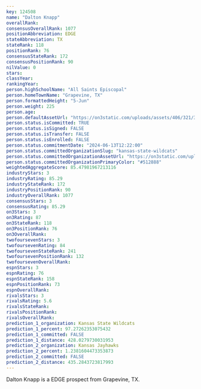 ```yaml
---
key: 124508
name: "Dalton Knapp"
overallRank: 
consensusOverallRank: 1077
positionAbbreviation: EDGE
stateAbbreviation: TX
stateRank: 118
positionRank: 76
consensusStateRank: 172
consensusPositionRank: 90
nilValue: 0
stars: 
classYear: 
rankingYear: 
person.highSchoolName: "All Saints Episcopal"
person.homeTownName: "Grapevine, TX"
person.formattedHeight: "5-Jun"
person.weight: 225
person.age: 
person.defaultAssetUrl: "https://on3static.com/uploads/assets/406/321/321406.png"
person.status.isCommitted: TRUE
person.status.isSigned: FALSE
person.status.isTransfer: FALSE
person.status.isEnrolled: FALSE
person.status.commitmentDate: "2024-06-13T12:22:00"
person.status.committedOrganizationSlug: "kansas-state-wildcats"
person.status.committedOrganizationAssetUrl: "https://on3static.com/uploads/assets/811/149/149811.svg"
person.status.committedOrganizationPrimaryColor: "#512888"
weightedAggregateScore: 85.47981967213116
industryStars: 3
industryRating: 85.29
industryStateRank: 172
industryPositionRank: 90
industryOverallRank: 1077
consensusStars: 3
consensusRating: 85.29
on3Stars: 3
on3Rating: 87
on3StateRank: 118
on3PositionRank: 76
on3OverallRank: 
twofoursevenStars: 3
twofoursevenRating: 84
twofoursevenStateRank: 241
twofoursevenPositionRank: 132
twofoursevenOverallRank: 
espnStars: 3
espnRating: 76
espnStateRank: 158
espnPositionRank: 73
espnOverallRank: 
rivalsStars: 3
rivalsRating: 5.6
rivalsStateRank: 
rivalsPositionRank: 
rivalsOverallRank: 
prediction_1_organization: Kansas State Wildcats
prediction_1_percent: 97.27262353075432
prediction_1_committed: FALSE
prediction_1_distance: 428.0279730031953
prediction_2_organization: Kansas Jayhawks
prediction_2_percent: 1.2381604473353873
prediction_2_committed: FALSE
prediction_2_distance: 435.2843723817993
---
```

Dalton Knapp is a EDGE prospect from Grapevine, TX.